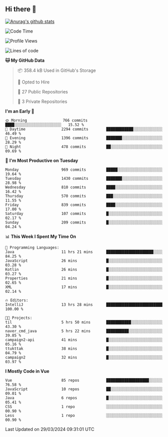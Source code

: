 ## Hi there 👋

[![Anurag's github stats](https://github-readme-stats.vercel.app/api?username=Songwonseok)](https://github.com/anuraghazra/github-readme-stats)



<!--START_SECTION:waka-->
![Code Time](http://img.shields.io/badge/Code%20Time-2%2C751%20hrs%203%20mins-blue)

![Profile Views](http://img.shields.io/badge/Profile%20Views-0-blue)

![Lines of code](https://img.shields.io/badge/From%20Hello%20World%20I%27ve%20Written-34.8%20million%20lines%20of%20code-blue)

**🐱 My GitHub Data** 

> 📦 358.4 kB Used in GitHub's Storage 
 > 
> 💼 Opted to Hire
 > 
> 📜 27 Public Repositories 
 > 
> 🔑 3 Private Repositories 
 > 
**I'm an Early 🐤** 

```text
🌞 Morning                766 commits         ████░░░░░░░░░░░░░░░░░░░░░   15.52 % 
🌆 Daytime                2294 commits        ████████████░░░░░░░░░░░░░   46.49 % 
🌃 Evening                1396 commits        ███████░░░░░░░░░░░░░░░░░░   28.29 % 
🌙 Night                  478 commits         ██░░░░░░░░░░░░░░░░░░░░░░░   09.69 % 
```
📅 **I'm Most Productive on Tuesday** 

```text
Monday                   969 commits         █████░░░░░░░░░░░░░░░░░░░░   19.64 % 
Tuesday                  1430 commits        ███████░░░░░░░░░░░░░░░░░░   28.98 % 
Wednesday                810 commits         ████░░░░░░░░░░░░░░░░░░░░░   16.42 % 
Thursday                 570 commits         ███░░░░░░░░░░░░░░░░░░░░░░   11.55 % 
Friday                   839 commits         ████░░░░░░░░░░░░░░░░░░░░░   17.00 % 
Saturday                 107 commits         █░░░░░░░░░░░░░░░░░░░░░░░░   02.17 % 
Sunday                   209 commits         █░░░░░░░░░░░░░░░░░░░░░░░░   04.24 % 
```


📊 **This Week I Spent My Time On** 

```text
💬 Programming Languages: 
Java                     11 hrs 21 mins      █████████████████████░░░░   84.25 % 
JavaScript               26 mins             █░░░░░░░░░░░░░░░░░░░░░░░░   03.28 % 
Kotlin                   26 mins             █░░░░░░░░░░░░░░░░░░░░░░░░   03.27 % 
Properties               21 mins             █░░░░░░░░░░░░░░░░░░░░░░░░   02.65 % 
XML                      17 mins             █░░░░░░░░░░░░░░░░░░░░░░░░   02.14 % 

🔥 Editors: 
IntelliJ                 13 hrs 28 mins      █████████████████████████   100.00 % 

🐱‍💻 Projects: 
til                      5 hrs 50 mins       ███████████░░░░░░░░░░░░░░   43.30 % 
naver_cmd_java           5 hrs 22 mins       ██████████░░░░░░░░░░░░░░░   39.85 % 
campaign2-api            41 mins             █░░░░░░░░░░░░░░░░░░░░░░░░   05.16 % 
ttukttak                 38 mins             █░░░░░░░░░░░░░░░░░░░░░░░░   04.79 % 
campaign2                32 mins             █░░░░░░░░░░░░░░░░░░░░░░░░   03.97 % 
```

**I Mostly Code in Vue** 

```text
Vue                      85 repos            ███████████████████░░░░░░   76.58 % 
JavaScript               10 repos            ██░░░░░░░░░░░░░░░░░░░░░░░   09.01 % 
Java                     6 repos             █░░░░░░░░░░░░░░░░░░░░░░░░   05.41 % 
CSS                      1 repo              ░░░░░░░░░░░░░░░░░░░░░░░░░   00.90 % 
Less                     1 repo              ░░░░░░░░░░░░░░░░░░░░░░░░░   00.90 % 
```




 Last Updated on 29/03/2024 09:31:01 UTC
<!--END_SECTION:waka-->

